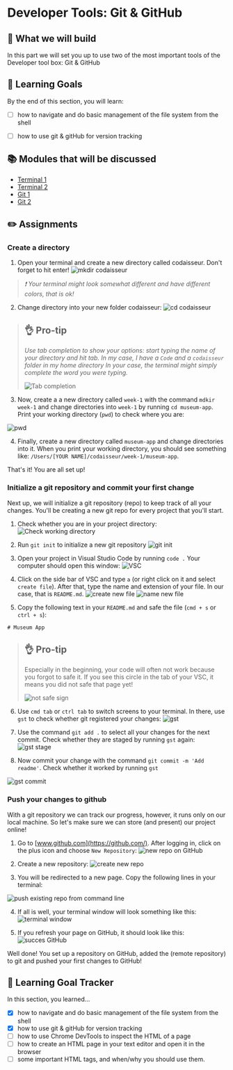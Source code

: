 # Developer Tools: Git & GitHub

## 🎨 What we will build
In this part we will set you up to use two of the most important tools of the Developer tool box: Git & GitHub


## 🎯 Learning Goals
By the end of this section, you will learn:

* [ ] how to navigate and do basic management of the file system from the shell
* [ ] how to use git & gitHub for version tracking


## 📚 Modules that will be discussed

* [Terminal 1]()
* [Terminal 2]()
* [Git 1]()
* [Git 2]()

## ✏️ Assignments

### Create a directory

1. Open your terminal and create a new directory called codaisseur. Don't forget to hit enter!
![mkdir codaisseur](https://cd.sseu.re/1._mimiCodaisseursMBP2__zsh_2018-11-28_15-30-35.png)

>  _❗️ Your terminal might look somewhat different and have different colors, that is ok!_ 

2. Change directory into your new folder codaisseur:
![cd codaisseur](https://cd.sseu.re/1._mimiCodaisseursMBP2_codaisseur_zsh_2018-11-28_16-04-30.png)


> ## 👌 Pro-tip
> _Use tab completion to show your options: start typing the name of your directory and hit tab. In my case, I have a `Code` and a `codaisseur` folder in my home directory In your case, the terminal might simply complete the word you were typing._
>
> ![Tab completion](https://cd.sseu.re/1._mimiCodaisseursMBP2__zsh_2018-11-28_15-40-02.png)

3. Now, create a a new directory called `week-1` with the command `mdkir week-1` and change directories into `week-1` by running `cd museum-app`. Print your working directory (`pwd`) to check where you are:

![pwd](https://cd.sseu.re/1._mimiCodaisseursMBP2_codaisseurweek-1_zsh_2018-11-28_16-09-37.png)

4. Finally, create a new directory called `museum-app` and change directories into it. When you print your working directory, you should see something like: `/Users/[YOUR NAME]/codaisseur/week-1/museum-app`.

That's it! You are all set up!

### Initialize a git repository and commit your first change

Next up, we will initialize a git repository (repo) to keep track of all your changes. You'll be creating a new git repo for every project that you'll start.

1. Check whether you are in your project directory:
![Check working directory](https://cd.sseu.re/1._mimiCodaisseursMBP2_codaisseurweek-1museum-app_zsh_2018-11-28_16-17-21.png)

2. Run `git init` to initialize a new git repository
![git init](https://cd.sseu.re/1._mimiCodaisseursMBP2_codaisseurweek-1museum-app_zsh_2018-11-28_16-19-47.png)

3. Open your project in Visual Studio Code by running `code .` Your computer should open this window:
![VSC](https://cd.sseu.re/Welcome__museum-app_2018-11-28_16-22-17.png)

4. Click on the side bar of VSC and type `a` (or right click on it and select `create file`). After that, type the name and extension of your file. In our case, that is `README.md`.
![create new file](https://cd.sseu.re/Welcome__museum-app_2018-11-28_16-31-13.png)
![name new file](https://cd.sseu.re/Welcome__museum-app_2018-11-28_16-28-09.png)

5. Copy the following text in your `README.md` and safe the file (`cmd + s` or `ctrl + s`):

```
# Museum App
```

> ## 👌 Pro-tip
> Especially in the beginning, your code will often not work because you forgot to safe it. If you see this circle in the tab of your VSC, it means you did not safe that page yet!
>
> ![not safe sign](https://cd.sseu.re/README.md__museum-app_2018-11-28_16-37-24.png)

6. Use `cmd tab` or `ctrl tab` to switch screens to your terminal. In there, use `gst` to check whether git registered your changes:
![gst](https://cd.sseu.re/1._mimiCodaisseursMBP2_codaisseurweek-1museum-app_zsh_2018-11-28_16-43-40.png)

7. Use the command `git add .` to select all your changes for the next commit. Check whether they are staged by running `gst` again:
![gst stage](https://cd.sseu.re/1._mimiCodaisseursMBP2_codaisseurweek-1museum-app_zsh_2018-11-28_16-46-17.png)

8. Now commit your change with the command `git commit -m 'Add readme'`. Check whether it worked by running `gst`

![gst commit](https://cd.sseu.re/1._mimiCodaisseursMBP2_codaisseurweek-1museum-app_zsh_2018-11-28_16-48-51.png)

### Push your changes to github
With a git repository we can track our progress, however, it runs only on our local machine. So let's make sure we can store (and present) our project online!

1. Go to [www.github.com](https://github.com/). After logging in, click on the plus icon and choose `New Repository`:
![new repo on GitHub](https://cd.sseu.re/GitHub_2018-11-28_16-50-59.png)

2. Create a new repository: 
![create new repo](https://cd.sseu.re/Create_a_New_Repository_2018-11-28_16-54-25.png)

3. You will be redirected to a new page. Copy the following lines in your terminal:

![push existing repo from command line](https://cd.sseu.re/MimiMagmusum-app_2018-11-28_16-58-07.png)

4. If all is well, your terminal window will look something like this: 
![terminal window](https://cd.sseu.re/1._mimiCodaisseursMBP2_codaisseurweek-1museum-app_zsh_2018-11-28_17-00-33.png)

5. If you refresh your page on GitHub, it should look like this:
![succes GitHub](https://cd.sseu.re/MimiMagmusum-app_2018-11-28_17-02-13.png)

Well done! You set up a repository on GitHub, added the (remote repository) to git and pushed your first changes to GitHub!

## 🎯 Learning Goal Tracker
In this section, you learned...

* [X] how to navigate and do basic management of the file system from the shell
* [X] how to use git & gitHub for version tracking
* [ ] how to use Chrome DevTools to inspect the HTML of a page
* [ ] how to create an HTML page in your text editor and open it in the browser
* [ ] some important HTML tags, and when/why you should use them.
